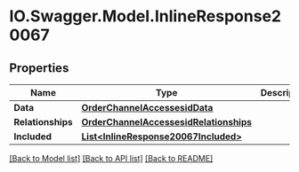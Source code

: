 # IO.Swagger.Model.InlineResponse20067
## Properties

Name | Type | Description | Notes
------------ | ------------- | ------------- | -------------
**Data** | [**OrderChannelAccessesidData**](OrderChannelAccessesidData.md) |  | [optional] 
**Relationships** | [**OrderChannelAccessesidRelationships**](OrderChannelAccessesidRelationships.md) |  | [optional] 
**Included** | [**List&lt;InlineResponse20067Included&gt;**](InlineResponse20067Included.md) |  | [optional] 

[[Back to Model list]](../README.md#documentation-for-models) [[Back to API list]](../README.md#documentation-for-api-endpoints) [[Back to README]](../README.md)

